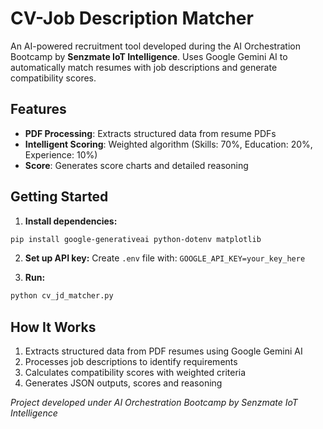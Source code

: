# CV-Job Description Matcher

An AI-powered recruitment tool developed during the AI Orchestration Bootcamp by **Senzmate IoT Intelligence**. Uses Google Gemini AI to automatically match resumes with job descriptions and generate compatibility scores.

## Features

- **PDF Processing**: Extracts structured data from resume PDFs
- **Intelligent Scoring**: Weighted algorithm (Skills: 70%, Education: 20%, Experience: 10%)
- **Score**: Generates score charts and detailed reasoning

## Getting Started

1. **Install dependencies:**
```bash
pip install google-generativeai python-dotenv matplotlib
```

2. **Set up API key:**
Create `.env` file with: `GOOGLE_API_KEY=your_key_here`

3. **Run:**
```bash
python cv_jd_matcher.py
```

## How It Works

1. Extracts structured data from PDF resumes using Google Gemini AI
2. Processes job descriptions to identify requirements
3. Calculates compatibility scores with weighted criteria
4. Generates JSON outputs, scores and reasoning


*Project developed under AI Orchestration Bootcamp by Senzmate IoT Intelligence*
